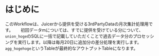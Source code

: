 #  はじめに
  
このWorkflowは、Juicerから提供を受ける3rdPartyDataの月次集計処理用です。　　
初回データmについては、すでに提供を受けている分について、`union_hoge`のSQLに一括で記載していただくことで過去データ分のプロセッシングを実行します。以降は毎月20日に追加分の差分処理を実行します。  
`agg_hogehoge`というTableが最終的なアウトプットTableになります。
